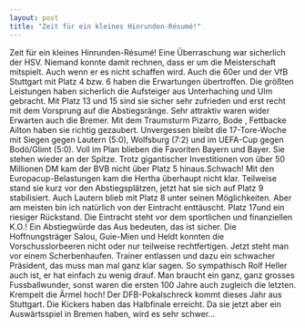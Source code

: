 ```yaml
---
layout: post
title: "Zeit für ein kleines Hinrunden-Résumé!"
---
```


Zeit für ein kleines Hinrunden-Résumé! Eine Überraschung war sicherlich der HSV. Niemand konnte damit rechnen, dass er um die Meisterschaft mitspielt. Auch wenn er es nicht schaffen wird. Auch die 60er und der VfB Stuttgart mit Platz 4 bzw. 6 haben die Erwartungen übertroffen. Die größten Leistungen haben sicherlich die Aufsteiger aus Unterhaching und Ulm gebracht. Mit Platz 13 und 15 sind sie sicher sehr zufrieden und erst recht mit dem Vorsprung auf die Abstiegsränge. Sehr attraktiv waren wider Erwarten auch die Bremer. Mit dem Traumsturm Pizarro, Bode , Fettbacke Ailton haben sie richtig gezaubert. Unvergessen bleibt die 17-Tore-Woche mit Siegen gegen Lautern (5:0), Wolfsburg (7:2) und im UEFA-Cup gegen Bodö/Glimt (5:0). Voll im Plan blieben die Favoriten Bayern und Bayer. Sie stehen wieder an der Spitze. Trotz gigantischer Investitionen von über 50 Millionen DM kam der BVB nicht über Platz 5 hinaus.Schwach! Mit den Europacup-Belastungen kam die Hertha überhaupt nicht klar. Teilweise stand sie kurz vor den Abstiegsplätzen, jetzt hat sie sich auf Platz 9 stabilisiert. Auch Lautern blieb mit Platz 8 unter seinen Möglichkeiten. Aber am meisten bin ich natürlich von der Eintracht enttäuscht. Platz 17und ein riesiger Rückstand. Die Eintracht steht vor dem sportlichen und finanziellen K.O.! Ein Abstiegwürde das Aus bedeuten, das ist sicher. Die Hoffnungsträger Salou, Guie-Mien und Heldt konnten die Vorschusslorbeeren nicht oder nur teilweise rechtfertigen. Jetzt steht man vor einem Scherbenhaufen. Trainer entlassen und dazu ein schwacher Präsident, das muss man mal ganz klar sagen. So sympathisch Rolf Heller auch ist, er hat einfach zu wenig drauf. Man braucht ein ganz, ganz grosses Fussballwunder, sonst waren die ersten 100 Jahre auch zugleich die letzten. Krempelt die Ärmel hoch! Der DFB-Pokalschreck kommt dieses Jahr aus Stuttgart. Die Kickers haben das Halbfinale erreicht. Da sie jetzt aber ein Auswärtsspiel in Bremen haben, wird es sehr schwer...
